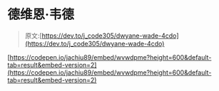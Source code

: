 # 德维恩·韦德

> 原文:[https://dev.to/j_code305/dwyane-wade-4cdo](https://dev.to/j_code305/dwyane-wade-4cdo)

[https://codepen.io/jachiu89/embed/wvwdpme?height=600&default-tab=result&embed-version=2](https://codepen.io/jachiu89/embed/wvwdpme?height=600&default-tab=result&embed-version=2)